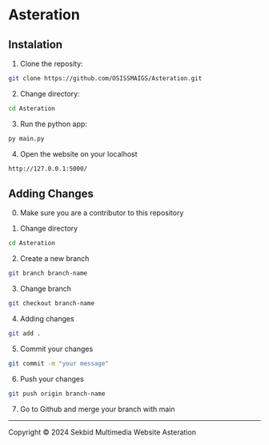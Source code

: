 # Asteration

## Instalation
1. Clone the reposity:
```bash
git clone https://github.com/OSISSMAIGS/Asteration.git
```
2. Change directory:
```bash
cd Asteration
```
3. Run the python app:
```bash
py main.py
```

4. Open the website on your localhost
```bash
http://127.0.0.1:5000/
```
## Adding Changes
0. Make sure you are a contributor to this repository

1. Change directory
```bash
cd Asteration
```
2. Create a new branch
```bash
git branch branch-name
```
3. Change branch
```bash
git checkout branch-name
```
4. Adding changes
```bash
git add .
```
5. Commit your changes
```bash
git commit -m "your message"
```
6. Push your changes
```bash
git push origin branch-name
```
7. Go to Github and merge your branch with main

---
Copyright © 2024 Sekbid Multimedia Website Asteration